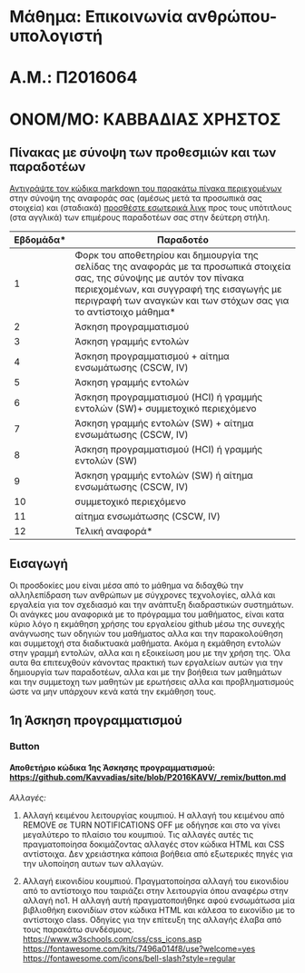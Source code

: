 # Μάθημα: Επικοινωνία ανθρώπου-υπολογιστή

# Α.Μ.: Π2016064

# ΟΝΟΜ/ΜΟ: ΚΑΒΒΑΔΙΑΣ ΧΡΗΣΤΟΣ

## Πίνακας με σύνοψη των προθεσμιών και των παραδοτέων

[Αντιγράψτε τον κώδικα markdown του παρακάτω πίνακα περιεχομένων](https://raw.githubusercontent.com/courses-ionio/help/master/deliverables/index.md) στην σύνοψη της αναφοράς σας (αμέσως μετά τα προσωπικά σας στοιχεία) και (σταδιακά) [προσθέστε εσωτερικά λινκ](https://stackoverflow.com/questions/53091847/github-markdown-anchor-only-linking-to-top-of-the-page) προς τους υπότιτλους (στα αγγλικά) των επιμέρους παραδοτέων σας στην δεύτερη στήλη.

| Εβδομάδα* | Παραδοτέο |
| --- | --- |
| 1 | Φορκ του αποθετηρίου και δημιουργία της σελίδας της αναφοράς με τα προσωπικά στοιχεία σας, της σύνοψης με αυτόν τον πίνακα περιεχομένων, και συγγραφή της εισαγωγής με περιγραφή των αναγκών και των στόχων σας για το αντίστοιχο μάθημα* |
| 2 | Άσκηση προγραμματισμού |
| 3 | Άσκηση γραμμής εντολών |
| 4 | Άσκηση προγραμματισμού + αίτημα ενσωμάτωσης (CSCW, IV) |
| 5 | Άσκηση γραμμής εντολών |
| 6 | Άσκηση προγραμματισμού (HCI) ή γραμμής εντολών (SW)+ συμμετοχικό περιεχόμενο |
| 7 | Άσκηση γραμμής εντολών (SW) + αίτημα ενσωμάτωσης (CSCW, IV) |
| 8 | Άσκηση προγραμματισμού (HCI) ή γραμμής εντολών (SW) |
| 9 | Άσκηση γραμμής εντολών (SW) ή αίτημα ενσωμάτωσης (CSCW, IV) |
| 10 | συμμετοχικό περιεχόμενο |
| 11 | αίτημα ενσωμάτωσης (CSCW, IV) |
| 12 | Τελική αναφορά* |

## Εισαγωγή
Οι προσδοκίες μου είναι μέσα από το μάθημα να διδαχθώ την αλληλεπίδραση των ανθρώπων με σύγχρονες τεχνολογίες, αλλά και εργαλεία για τον σχεδιασμό και την ανάπτυξη διαδραστικών συστημάτων. Οι ανάγκες μου αναφορικά με το πρόγραμμα του μαθήματος, είναι κατα κύριο λόγο η εκμάθηση χρήσης του εργαλείου github μέσω της συνεχής ανάγνωσης των οδηγιών του μαθήματος αλλα και την παρακολούθηση και συμμετοχή στα διαδικτυακά μαθήματα. Ακόμα η εκμάθηση εντολών στην γραμμή εντολών, αλλα και η εξοικείωση μου με την χρήση της. Όλα αυτα θα επιτευχθούν κάνοντας πρακτική των εργαλείων αυτών για την δημιουργία των παραδοτέων, αλλα και με την βοήθεια των μαθημάτων και την συμμετοχη των μαθητών με ερωτήσεις αλλα και προβληματισμούς ώστε να μην υπάρχουν κενά κατά την εκμάθηση τους.

## 1η Άσκηση προγραμματισμού
### Button
#### Αποθετήριο κώδικα 1ης Άσκησης προγραμματισμού: https://github.com/Kavvadias/site/blob/P2016KAVV/_remix/button.md 

*Αλλαγές:*

1. Αλλαγή κειμένου λειτουργίας κουμπιού. Η αλλαγή του κειμένου από REMOVE σε TURN NOTIFICATIONS OFF με οδήγησε και στο να γίνει μεγαλύτερο το πλαίσιο του κουμπιού. Τις αλλαγές αυτές τις πραγματοποίησα δοκιμάζοντας αλλαγές στον κώδικα HTML και CSS αντίστοιχα. Δεν χρειάστηκα κάποια βοήθεια από εξωτερικές πηγές για την υλοποίηση αυτων των αλλαγών.

2. Αλλαγή εικονιδίου κουμπιού. Πραγματοποίησα αλλαγή του εικονιδίου από το αντίστοιχο που ταιριάζει στην λειτουργία όπου αναφέρω στην αλλαγή no1. Η αλλαγή αυτή πραγματοποιήθηκε αφού ενσωμάτωσα μία βιβλιοθήκη εικονιδίων στον κώδικα HTML και κάλεσα το εικονίδιο με το αντίστοιχο class. Οδηγίες για την επίτευξη της αλλαγής έλαβα από τους παρακάτω συνδέσμους.
https://www.w3schools.com/css/css_icons.asp
https://fontawesome.com/kits/7496a014f8/use?welcome=yes
https://fontawesome.com/icons/bell-slash?style=regular

	
